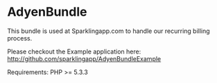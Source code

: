 AdyenBundle
===========

This bundle is used at Sparklingapp.com to handle our recurring billing process. 

Please checkout the Example application here: http://github.com/sparklingapp/AdyenBundleExample

Requirements: PHP >= 5.3.3